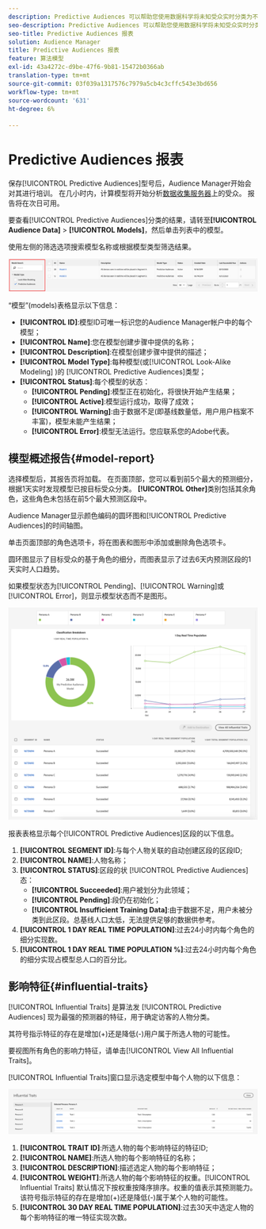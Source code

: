 ```yaml
---
description: Predictive Audiences 可以帮助您使用数据科学将未知受众实时分类为不同的角色。
seo-description: Predictive Audiences 可以帮助您使用数据科学将未知受众实时分类为不同的角色。
seo-title: Predictive Audiences 报表
solution: Audience Manager
title: Predictive Audiences 报表
feature: 算法模型
exl-id: 43a4272c-d9be-47f6-9b81-15472b0366ab
translation-type: tm+mt
source-git-commit: 03f039a1317576c7979a5cb4c3cffc543e3bd656
workflow-type: tm+mt
source-wordcount: '631'
ht-degree: 6%

---
```


# Predictive Audiences 报表

保存[!UICONTROL Predictive Audiences]型号后，Audience Manager开始会对其进行培训。 在几小时内，计算模型将开始分析[数据收集服务器](https://docs.adobe.com/content/help/en/audience-manager/user-guide/reference/system-components/components-data-collection.html#dcs-pcs)上的受众。 报告将在次日可用。

要查看[!UICONTROL Predictive Audiences]分类的结果，请转至&#x200B;**[!UICONTROL Audience Data]** > **[!UICONTROL Models]**，然后单击列表中的模型。

使用左侧的筛选选项搜索模型名称或根据模型类型筛选结果。

![预测受众过滤器](assets/predictive-audiences-filter-models.png)

“模型”(models)表格显示以下信息：

* **[!UICONTROL ID]**:模型ID可唯一标识您的Audience Manager帐户中的每个模型；
* **[!UICONTROL Name]**:您在模型创建步骤中提供的名称；
* **[!UICONTROL Description]**:在模型创建步骤中提供的描述；
* **[!UICONTROL Model Type]**:每种模型(或[!UICONTROL Look-Alike Modeling] )的 [!UICONTROL Predictive Audiences]类型；
* **[!UICONTROL Status]**:每个模型的状态：
   * **[!UICONTROL Pending]**:模型正在初始化，将很快开始产生结果；
   * **[!UICONTROL Active]**:模型运行成功，取得了成效；
   * **[!UICONTROL Warning]**:由于数据不足(即基线数量低，用户用户档案不丰富)，模型未能产生结果；
   * **[!UICONTROL Error]**:模型无法运行。您应联系您的Adobe代表。

## 模型概述报告{#model-report}

选择模型后，其报告页将加载。 在页面顶部，您可以看到前5个最大的预测细分，根据1天实时发现模型已按目标受众分类。 **[!UICONTROL Other]**&#x200B;类别包括其余角色，这些角色未包括在前5个最大预测区段中。

Audience Manager显示颜色编码的圆环图和[!UICONTROL Predictive Audiences]的时间轴图。

单击页面顶部的角色选项卡，将在图表和图形中添加或删除角色选项卡。

圆环图显示了目标受众的基于角色的细分，而图表显示了过去6天内预测区段的1天实时人口趋势。

如果模型状态为[!UICONTROL Pending]、[!UICONTROL Warning]或[!UICONTROL Error]，则显示模型状态而不是图形。

![智能人物报告](assets/predictive-audiences-report.png)

报表表格显示每个[!UICONTROL Predictive Audiences]区段的以下信息。

1. **[!UICONTROL SEGMENT ID]**:与每个人物关联的自动创建区段的区段ID;
1. **[!UICONTROL NAME]**:人物名称；
1. **[!UICONTROL STATUS]**:区段的状 [!UICONTROL Predictive Audiences] 态：
   * **[!UICONTROL Succeeded]**:用户被划分为此领域；
   * **[!UICONTROL Pending]**:段仍在初始化；
   * **[!UICONTROL Insufficient Training Data]**:由于数据不足，用户未被分类到此区段。总基线人口太低，无法提供足够的数据供参考。
1. **[!UICONTROL 1 DAY REAL TIME POPULATION]**:过去24小时内每个角色的细分实现数。
1. **[!UICONTROL 1 DAY REAL TIME POPULATION %]**:过去24小时内每个角色的细分实现占模型总人口的百分比。

## 影响特征{#influential-traits}

[!UICONTROL Influential Traits] 是算法发 [!UICONTROL Predictive Audiences] 现为最强的预测器的特征，用于确定访客的人物分类。

其符号指示特征的存在是增加(+)还是降低(-)用户属于所选人物的可能性。

要视图所有角色的影响力特征，请单击[!UICONTROL View All Influential Traits]。

[!UICONTROL Influential Traits]窗口显示选定模型中每个人物的以下信息：

![影响特征](assets/predictive-audiences-influential-traits.png)

1. **[!UICONTROL TRAIT ID]**:所选人物的每个影响特征的特征ID;
1. **[!UICONTROL NAME]**:所选人物的每个影响特征的名称；
1. **[!UICONTROL DESCRIPTION]**:描述选定人物的每个影响特征；
1. **[!UICONTROL WEIGHT]**:所选人物的每个影响特征的权重。[!UICONTROL Influential Traits] 默认情况下按权重按降序排序。权重的值表示其预测能力。 该符号指示特征的存在是增加(+)还是降低(-)属于某个人物的可能性。
1. **[!UICONTROL 30 DAY REAL TIME POPULATION]**:过去30天中选定人物的每个影响特征的唯一特征实现次数。
